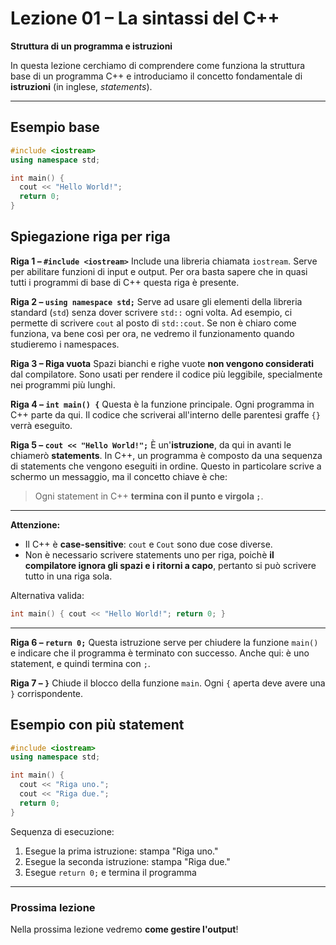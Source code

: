 # Lezione 01 – La sintassi del C++

**Struttura di un programma e istruzioni**

In questa lezione cerchiamo di comprendere come funziona la struttura base di un programma C++ e introduciamo il concetto fondamentale di **istruzioni** (in inglese, *statements*).

---

## Esempio base 

```cpp
#include <iostream>
using namespace std;

int main() {
  cout << "Hello World!";
  return 0;
}
```


## Spiegazione riga per riga

**Riga 1 – `#include <iostream>`**
Include una libreria chiamata `iostream`. Serve per abilitare funzioni di input e output.
Per ora basta sapere che in quasi tutti i programmi di base di C++ questa riga è presente.

**Riga 2 – `using namespace std;`**
Serve ad usare gli elementi della libreria standard (`std`) senza dover scrivere `std::` ogni volta.
Ad esempio, ci permette di scrivere `cout` al posto di `std::cout`.
Se non è chiaro come funziona, va bene così per ora, ne vedremo il funzionamento quando studieremo i namespaces.

**Riga 3 – Riga vuota**
Spazi bianchi e righe vuote **non vengono considerati** dal compilatore.
Sono usati per rendere il codice più leggibile, specialmente nei programmi più lunghi.  

**Riga 4 – `int main() {`**
Questa è la funzione principale.
Ogni programma in C++ parte da qui. Il codice che scriverai all'interno delle parentesi graffe `{}` verrà eseguito.

**Riga 5 – `cout << "Hello World!";`**
È un'**istruzione**, da qui in avanti le chiamerò **statements**.
In C++, un programma è composto da una sequenza di statements che vengono eseguiti in ordine.
Questo in particolare scrive a schermo un messaggio, ma il concetto chiave è che:

> Ogni statement in C++ **termina con il punto e virgola `;`**.

---

**Attenzione:**

* Il C++ è **case-sensitive**: `cout` e `Cout` sono due cose diverse.
* Non è necessario scrivere statements uno per riga, poichè **il compilatore ignora gli spazi e i ritorni a capo**, pertanto si può scrivere tutto in una riga sola.

Alternativa valida:

```cpp
int main() { cout << "Hello World!"; return 0; }
```

---

**Riga 6 – `return 0;`**
Questa istruzione serve per chiudere la funzione `main()` e indicare che il programma è terminato con successo. Anche qui: è uno statement, e quindi termina con `;`.


**Riga 7 – `}`**
Chiude il blocco della funzione `main`. Ogni `{` aperta deve avere una `}` corrispondente.

## Esempio con più statement

```cpp
#include <iostream>
using namespace std;

int main() {
  cout << "Riga uno.";
  cout << "Riga due.";
  return 0;
}
```

Sequenza di esecuzione:

1. Esegue la prima istruzione: stampa "Riga uno."
2. Esegue la seconda istruzione: stampa "Riga due."
3. Esegue `return 0;` e termina il programma

---

### Prossima lezione

Nella prossima lezione vedremo **come gestire l'output**!
